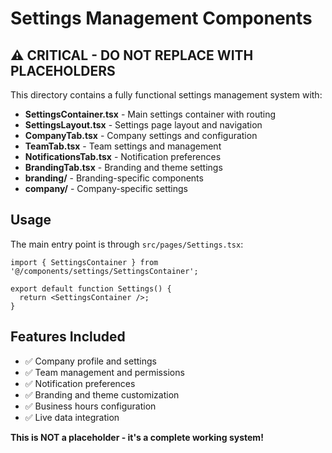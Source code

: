 
# Settings Management Components

## ⚠️ CRITICAL - DO NOT REPLACE WITH PLACEHOLDERS

This directory contains a fully functional settings management system with:

- **SettingsContainer.tsx** - Main settings container with routing
- **SettingsLayout.tsx** - Settings page layout and navigation
- **CompanyTab.tsx** - Company settings and configuration
- **TeamTab.tsx** - Team settings and management
- **NotificationsTab.tsx** - Notification preferences
- **BrandingTab.tsx** - Branding and theme settings
- **branding/** - Branding-specific components
- **company/** - Company-specific settings

## Usage

The main entry point is through `src/pages/Settings.tsx`:

```tsx
import { SettingsContainer } from '@/components/settings/SettingsContainer';

export default function Settings() {
  return <SettingsContainer />;
}
```

## Features Included

- ✅ Company profile and settings
- ✅ Team management and permissions
- ✅ Notification preferences
- ✅ Branding and theme customization
- ✅ Business hours configuration
- ✅ Live data integration

**This is NOT a placeholder - it's a complete working system!**
